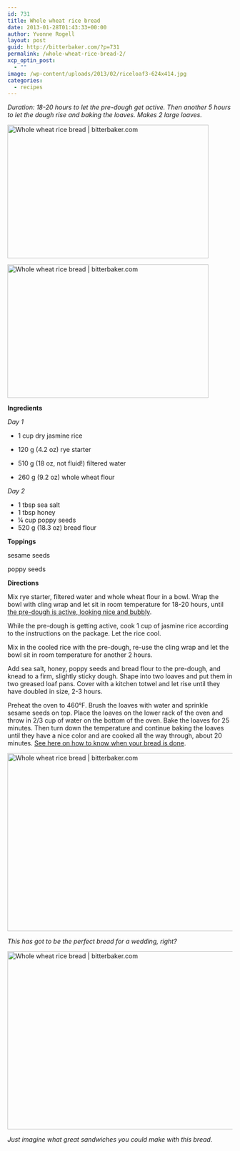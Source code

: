 ```yaml
---
id: 731
title: Whole wheat rice bread
date: 2013-01-28T01:43:33+00:00
author: Yvonne Rogell
layout: post
guid: http://bitterbaker.com/?p=731
permalink: /whole-wheat-rice-bread-2/
xcp_optin_post:
  - ""
image: /wp-content/uploads/2013/02/riceloaf3-624x414.jpg
categories:
  - recipes
---
```

_Duration: 18-20 hours to let the pre-dough get active. Then another 5 hours to let the dough rise and baking the loaves. Makes 2 large loaves._

<p class="recipe-icon">
  <img class="recipe-icon alignright pinthis" title="Whole wheat rice bread | bitterbaker.com" alt="Whole wheat rice bread | bitterbaker.com" src="http://bitterbaker.com/images/riceloaf2-mini.jpg" width="450" height="299" />
</p>

<p class="">
  <img class=" alignright pinthis" title="Whole wheat rice bread | bitterbaker.com" alt="Whole wheat rice bread | bitterbaker.com" src="http://bitterbaker.com/images/riceloaf2.jpg" width="450" height="299" />
</p>

**Ingredients**
  
_Day 1_

  * 1 cup dry jasmine rice

  * 120 g (4.2 oz) rye starter
  * 510 g (18 oz, not fluid!) filtered water
  * 260 g (9.2 oz) whole wheat flour

_Day 2_

  * 1 tbsp sea salt
  * 1 tbsp honey
  * ¼ cup poppy seeds
  * 520 g (18.3 oz) bread flour

**Toppings**
  
sesame seeds
  
poppy seeds

**Directions**
  
Mix rye starter, filtered water and whole wheat flour in a bowl. Wrap the bowl with cling wrap and let sit in room temperature for 18-20 hours, until <a title="What an active pre-dough looks like" href="/what-an-active-pre-dough-looks-like/" target="_blank">the pre-dough is active, looking nice and bubbly</a>.

While the pre-dough is getting active, cook 1 cup of jasmine rice according to the instructions on the package. Let the rice cool.

Mix in the cooled rice with the pre-dough, re-use the cling wrap and let the bowl sit in room temperature for another 2 hours.

Add sea salt, honey, poppy seeds and bread flour to the pre-dough, and knead to a firm, slightly sticky dough. Shape into two loaves and put them in two greased loaf pans. Cover with a kitchen totwel and let rise until they have doubled in size, 2-3 hours.

Preheat the oven to 460°F. Brush the loaves with water and sprinkle sesame seeds on top. Place the loaves on the lower rack of the oven and throw in 2/3 cup of water on the bottom of the oven. Bake the loaves for 25 minutes. Then turn down the temperature and continue baking the loaves until they have a nice color and are cooked all the way through, about 20 minutes. <a title="Knock, knock. Who can tell me when my bread is done?" href="/how-to-know-when-the-bread-is-done/" target="_blank">See here on how to know when your bread is done</a>.

<img class="pinthis" title="Whole wheat rice bread | bitterbaker.com" alt="Whole wheat rice bread | bitterbaker.com" src="http://bitterbaker.com/images/riceloaf3.jpg" width="600" height="399" />
  
_This has got to be the perfect bread for a wedding, right?_

<img class="pinthis" title="Whole wheat rice bread | bitterbaker.com" alt="Whole wheat rice bread | bitterbaker.com" src="http://bitterbaker.com/images/riceloaf1.jpg" width="600" height="399" />
  
_Just imagine what great sandwiches you could make with this bread._